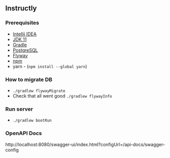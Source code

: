 ## Instructly

### Prerequisites

- [Intellij IDEA](https://www.jetbrains.com/idea/download/)
- [JDK 11](https://adoptopenjdk.net/installation.html)
- [Gradle](https://gradle.org/install/)
- [PostgreSQL](https://www.postgresql.org/download/windows/)
- [Flyway](https://flywaydb.org/documentation/usage/commandline/#download-and-installation)
- [npm](https://www.npmjs.com/get-npm)
- yarn - (`npm install --global yarn`)

### How to migrate DB

- `./gradlew flywayMigrate`
- Check that all went good `./gradlew flywayInfo`

### Run server

- `./gradlew bootRun`

### OpenAPI Docs

http://localhost:8080/swagger-ui/index.html?configUrl=/api-docs/swagger-config
